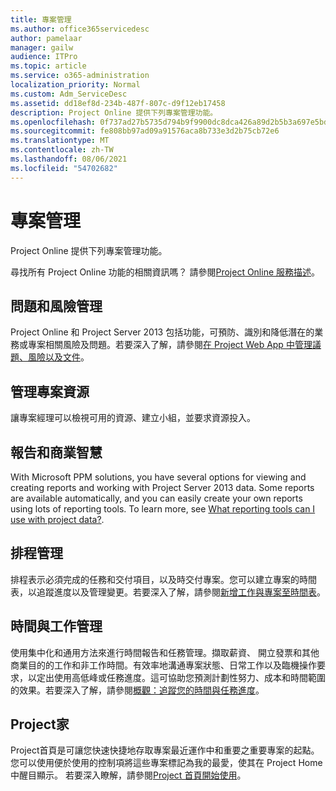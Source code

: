 ```yaml
---
title: 專案管理
ms.author: office365servicedesc
author: pamelaar
manager: gailw
audience: ITPro
ms.topic: article
ms.service: o365-administration
localization_priority: Normal
ms.custom: Adm_ServiceDesc
ms.assetid: dd18ef8d-234b-487f-807c-d9f12eb17458
description: Project Online 提供下列專案管理功能。
ms.openlocfilehash: 0f737ad27b5735d794b9f9900dc8dca426a89d2b5b3a697e5bdb6762943975ff
ms.sourcegitcommit: fe808bb97ad09a91576aca8b733e3d2b75cb72e6
ms.translationtype: MT
ms.contentlocale: zh-TW
ms.lasthandoff: 08/06/2021
ms.locfileid: "54702682"
---
```

# <a name="project-management"></a>專案管理

Project Online 提供下列專案管理功能。
  
尋找所有 Project Online 功能的相關資訊嗎？ 請參閱[Project Online 服務描述](project-online-service-description.md)。
  
## <a name="issues-and-risk-management"></a>問題和風險管理

Project Online 和 Project Server 2013 包括功能，可預防、識別和降低潛在的業務或專案相關風險及問題。若要深入了解，請參閱[在 Project Web App 中管理議題、風險以及文件](/previous-versions/office/project-server-2010/hh767484(v=office.14))。
  
## <a name="manage-project-resources"></a>管理專案資源

讓專案經理可以檢視可用的資源、建立小組，並要求資源投入。
  
## <a name="reporting-and-business-intelligence"></a>報告和商業智慧

With Microsoft PPM solutions, you have several options for viewing and creating reports and working with Project Server 2013 data. Some reports are available automatically, and you can easily create your own reports using lots of reporting tools. To learn more, see [What reporting tools can I use with project data?](/ProjectOnline/what-reporting-tools-can-i-use-with-project-data).
  
## <a name="schedule-management"></a>排程管理

排程表示必須完成的任務和交付項目，以及時交付專案。您可以建立專案的時間表，以追蹤進度以及管理變更。若要深入了解，請參閱[新增工作與專案至時間表](https://go.microsoft.com/fwlink/?LinkID=402655)。
  
## <a name="time-and-task-management"></a>時間與工作管理

使用集中化和通用方法來進行時間報告和任務管理。擷取薪資、 開立發票和其他商業目的的工作和非工作時間。有效率地溝通專案狀態、日常工作以及臨機操作要求，以定出使用高低峰或任務進度。這可協助您預測計劃性努力、成本和時間範圍的效果。若要深入了解，請參閱[概觀：追蹤您的時間與任務進度](https://go.microsoft.com/fwlink/p/?LinkId=271321)。

## <a name="project-home"></a>Project家

Project首頁是可讓您快速快捷地存取專案最近運作中和重要之重要專案的起點。 您可以使用便於使用的控制項將這些專案標記為我的最愛，使其在 Project Home 中醒目顯示。 若要深入瞭解，請參閱[Project 首頁開始使用](https://support.office.com/article/a3b38418-35e7-4df4-8e4a-ba6a4fa0562a)。